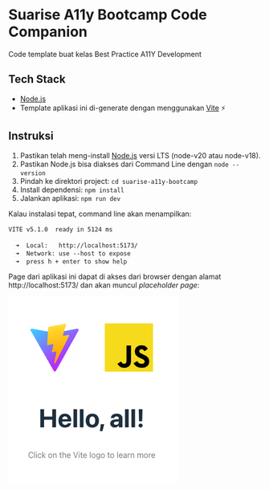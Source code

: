 # Suarise A11y Bootcamp Code Companion

Code template buat kelas Best Practice A11Y Development

## Tech Stack

- [Node.js](https://nodejs.org)
- Template aplikasi ini di-generate dengan menggunakan [Vite](https://vitejs.dev/) ⚡️

## Instruksi

1. Pastikan telah meng-install [Node.js](https://nodejs.org/en/download/) versi LTS (node-v20 atau node-v18).
1. Pastikan Node.js bisa diakses dari Command Line dengan `node --version`
1. Pindah ke direktori project: `cd suarise-a11y-bootcamp`
1. Install dependensi: `npm install`
1. Jalankan aplikasi: `npm run dev`

Kalau instalasi tepat, command line akan menampilkan:

```
VITE v5.1.0  ready in 5124 ms

  ➜  Local:   http://localhost:5173/
  ➜  Network: use --host to expose
  ➜  press h + enter to show help
```

Page dari aplikasi ini dapat di akses dari browser dengan alamat http://localhost:5173/ dan akan muncul *placeholder page*:

![placeholder page](./public/initial-screen.png)
